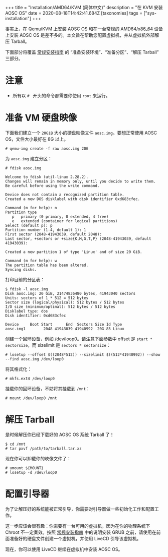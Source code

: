 +++
title = "Installation/AMD64/KVM (简体中文)"
description = "在 KVM 安装 AOSC OS"
date = 2020-08-18T14:42:41.684Z
[taxonomies]
tags = ["sys-installation"]
+++

事实上，在 Qemu/KVM 上安装 AOSC OS 和在一台常规的 AMD64/x86_64 设备上安装 AOSC OS 是差不多的。本文旨在帮助您配置虚拟机，并从虚拟机外部解压 Tarball。

下面部分将覆盖 [常规安装指南](@/sys/installation/amd64.zh.md) 的 “准备安装环境”、“准备分区”、“解压 Tarball” 三部分。

# 注意

- 所有以 `# ` 开头的命令都需要你使用 `root` 来运行。

# 准备 VM 硬盘映像

下面我们建立一个 `20GiB` 大小的硬盘映像文件 `aosc.img`。要想正常使用 AOSC OS，文件大小最好在 8G 以上。

```
# qemu-img create -f raw aosc.img 20G
```

为 `aosc.img` 建立分区：

```
# fdisk aosc.img

Welcome to fdisk (util-linux 2.28.2).
Changes will remain in memory only, until you decide to write them.
Be careful before using the write command.

Device does not contain a recognized partition table.
Created a new DOS disklabel with disk identifier 0xd683cfec.

Command (m for help): n
Partition type
   p   primary (0 primary, 0 extended, 4 free)
   e   extended (container for logical partitions)
Select (default p): p
Partition number (1-4, default 1): 1
First sector (2048-41943039, default 2048):
Last sector, +sectors or +size{K,M,G,T,P} (2048-41943039, default 41943039):

Created a new partition 1 of type 'Linux' and of size 20 GiB.

Command (m for help): w
The partition table has been altered.
Syncing disks.
```

打印目前的分区表：

```
$ fdisk -l aosc.img
Disk aosc.img: 20 GiB, 21474836480 bytes, 41943040 sectors
Units: sectors of 1 * 512 = 512 bytes
Sector size (logical/physical): 512 bytes / 512 bytes
I/O size (minimum/optimal): 512 bytes / 512 bytes
Disklabel type: dos
Disk identifier: 0xd683cfec

Device     Boot Start      End  Sectors Size Id Type
aosc.img1        2048 41943039 41940992  20G 83 Linux
```

创建一个回环设备，例如 /dev/loop0。请注意下面参数中 offset 是 `start * sectorsize`，而 sizelimit 是 `sectors * sectorsize`：

```
# losetup --offset $((2048*512)) --sizelimit $((512*41940992)) --show --find aosc.img /dev/loop0
```

将其格式化：

```
# mkfs.ext4 /dev/loop0
```

挂载你的回环设备，不妨将其挂载到 `/mnt`：

```
# mount /dev/loop0 /mnt
```

# 解压 Tarball

是时候解压你已经下载好的 AOSC OS 系统 Tarball 了！

```
$ cd /mnt
# tar pxvf /path/to/tarball.tar.xz
```

现在你可以卸载你的映像文件了：

```
# umount ${MOUNT}
# losetup -d /dev/loop0
```

# 配置引导器

为了让解压好的系统能被正常引导，你需要对引导器做一些初始化工作和配置工作。

这一步应该会很有趣：你需要有一台可用的虚拟机，因为在你的物理系统下 Chroot 不一定奏效。按照 [常规安装指南](@/sys/installation/amd64.md) 中的说明安装 GRUB 之前，请使用在前面准备好的硬盘文件创建一个虚拟机，并使用 LiveCD 引导该虚拟机。

现在，你可以使用 LiveCD 继续在虚拟机中安装 AOSC OS。
